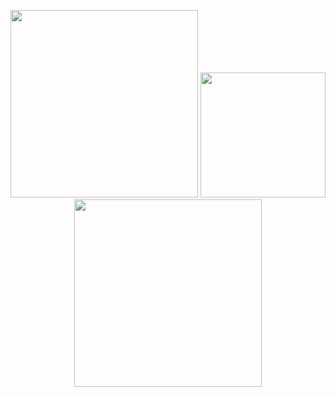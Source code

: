 
<p align="center">
  <img width="300" src="https://i.giphy.com/media/K7o9FdCoDnwEo/giphy.webp">
  <img height="200" src="https://media3.giphy.com/media/3oKIPnAiaMCws8nOsE/giphy.gif?cid=790b76112b97e5285caf5cfc92b29d8dfab334ee6d47c26c&rid=giphy.gif&ct=g">
  <img width="300" src="https://i.giphy.com/media/K7o9FdCoDnwEo/giphy.webp">
</p>
